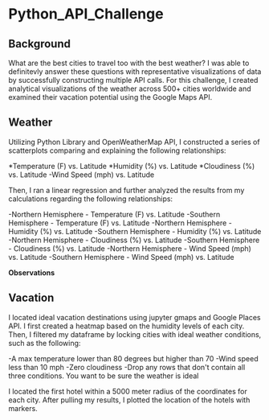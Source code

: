 # Python_API_Challenge

## Background 
What are the best cities to travel too with the best weather? 
I was able to definitevly answer these questions with representative visualizations of data by successfully constructing multiple API calls. For this challenge, I created analytical visualizations of the weather across 500+ cities worldwide and examined their vacation potential using the Google Maps API. 

## Weather
Utilizing Python Library and OpenWeatherMap API, I constructed a series of scatterplots comparing and explaining the following relationships:

*Temperature (F) vs. Latitude
*Humidity (%) vs. Latitude
*Cloudiness (%) vs. Latitude
-Wind Speed (mph) vs. Latitude

Then, I ran a linear regression and further analyzed the results from my calculations regarding the following relationships: 

-Northern Hemisphere - Temperature (F) vs. Latitude
-Southern Hemisphere - Temperature (F) vs. Latitude
-Northern Hemisphere - Humidity (%) vs. Latitude
-Southern Hemisphere - Humidity (%) vs. Latitude
-Northern Hemisphere - Cloudiness (%) vs. Latitude
-Southern Hemisphere - Cloudiness (%) vs. Latitude
-Northern Hemisphere - Wind Speed (mph) vs. Latitude
-Southern Hemisphere - Wind Speed (mph) vs. Latitude

**Observations**

## Vacation
I located ideal vacation destinations using jupyter gmaps and Google Places API. I first created a heatmap based on the humidity levels of each city. Then, I filtered my dataframe by locking cities with ideal weather conditions, such as the following:

-A max temperature lower than 80 degrees but higher than 70
-Wind speed less than 10 mph
-Zero cloudiness
-Drop any rows that don't contain all three conditions. You want to be sure the weather is ideal

I located the first hotel within a 5000 meter radius of the coordinates for each city. After pulling my results, I plotted the location of the hotels with markers. 
